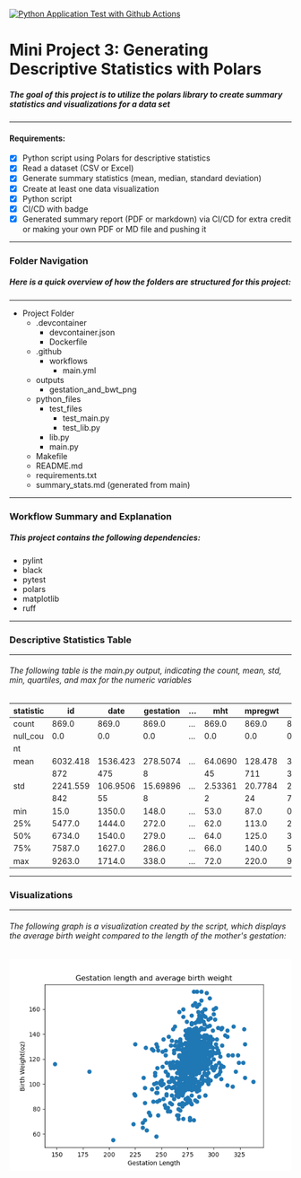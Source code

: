 [![Python Application Test with Github Actions](https://github.com/nogibjj/lilah_duboff_miniproj3/actions/workflows/main.yml/badge.svg)](https://github.com/nogibjj/lilah_duboff_miniproj3/actions/workflows/main.yml)
# Mini Project 3: Generating Descriptive Statistics with Polars
##### The goal of this project is to utilize the polars library to create summary statistics and visualizations for a data set
---
#### Requirements:

- [X] Python script using Polars for descriptive statistics
- [X] Read a dataset (CSV or Excel)
- [X] Generate summary statistics (mean, median, standard deviation)
- [X] Create at least one data visualization
- [X] Python script 
- [X] CI/CD with badge
- [X] Generated summary report (PDF or markdown) via CI/CD for extra credit or making your own PDF or MD file and pushing it 
---
### Folder Navigation
##### Here is a quick overview of how the folders are structured for this project:
---
- Project Folder
    - .devcontainer
        - devcontainer.json
        - Dockerfile
    - .github
        - workflows
            - main.yml
    - outputs
        - gestation_and_bwt_png
    - python_files
        - test_files
            - test_main.py
            - test_lib.py
        - lib.py
        - main.py
    - Makefile
    - README.md
    - requirements.txt
    - summary_stats.md (generated from main)
---
### Workflow Summary and Explanation
##### This project contains the following dependencies:
- pylint 
- black
- pytest
- polars
- matplotlib
- ruff

    
---
### Descriptive Statistics Table
---
###### The following table is the main.py output, indicating the count, mean, std, min, quartiles, and max for the numeric variables

| statistic | id       | date     | gestation  | … | mht     | mpregwt | inc     | smoke   |
|---------- |----------|----------|---------- |---|---------|---------|---------|---------|
| count     | 869.0    | 869.0    | 869.0     | … | 869.0   | 869.0   | 869.0   | 869.0   |
| null_cou  | 0.0      | 0.0      | 0.0       | … | 0.0     | 0.0     | 0.0     | 0.0     |
| nt        |          |          |           |   |         |         |         |         |
| mean      | 6032.418 | 1536.423 | 278.5074  | … | 64.0690 | 128.478 | 3.68124 | 0.46375 |
|           | 872      | 475      | 8         |   | 45      | 711     | 3       | 1       |
| std       | 2241.559 | 106.9506 | 15.69896  | … | 2.53361 | 20.7784 | 2.28466 | 0.49897 |
|           | 842      | 55       | 8         |   | 2       | 24      | 7       | 1       |
| min       | 15.0     | 1350.0   | 148.0     | … | 53.0    | 87.0    | 0.0     | 0.0     |
| 25%       | 5477.0   | 1444.0   | 272.0     | … | 62.0    | 113.0   | 2.0     | 0.0     |
| 50%       | 6734.0   | 1540.0   | 279.0     | … | 64.0    | 125.0   | 3.0     | 0.0     |
| 75%       | 7587.0   | 1627.0   | 286.0     | … | 66.0    | 140.0   | 5.0     | 1.0     |
| max       | 9263.0   | 1714.0   | 338.0     | … | 72.0    | 220.0   | 9.0     | 1.0     |


---
### Visualizations
---
###### The following graph is a visualization created by the script, which displays the average birth weight compared to the length of the mother's gestation:

![alt text](outputs/gestation_and_bwt.png)
